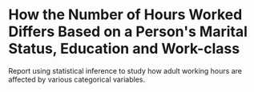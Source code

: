 # How the Number of Hours Worked Differs Based on a Person's Marital Status, Education and Work-class

Report using statistical inference to study how adult working hours are affected by various categorical variables.
